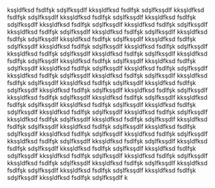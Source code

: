 ksşldfksd fsdlfşk sdşlfksşdlf kksşldfksd fsdlfşk sdşlfksşdlf kksşldfksd fsdlfşk sdşlfksşdlf kksşldfksd fsdlfşk sdşlfksşdlf kksşldfksd fsdlfşk sdşlfksşdlf kksşldfksd fsdlfşk sdşlfksşdlf kksşldfksd fsdlfşk sdşlfksşdlf kksşldfksd fsdlfşk sdşlfksşdlf kksşldfksd fsdlfşk sdşlfksşdlf kksşldfksd fsdlfşk sdşlfksşdlf kksşldfksd fsdlfşk sdşlfksşdlf kksşldfksd fsdlfşk sdşlfksşdlf kksşldfksd fsdlfşk sdşlfksşdlf kksşldfksd fsdlfşk sdşlfksşdlf kksşldfksd fsdlfşk sdşlfksşdlf kksşldfksd fsdlfşk sdşlfksşdlf kksşldfksd fsdlfşk sdşlfksşdlf kksşldfksd fsdlfşk sdşlfksşdlf kksşldfksd fsdlfşk sdşlfksşdlf kksşldfksd fsdlfşk sdşlfksşdlf kksşldfksd fsdlfşk sdşlfksşdlf kksşldfksd fsdlfşk sdşlfksşdlf kksşldfksd fsdlfşk sdşlfksşdlf kksşldfksd fsdlfşk sdşlfksşdlf kksşldfksd fsdlfşk sdşlfksşdlf kksşldfksd fsdlfşk sdşlfksşdlf kksşldfksd fsdlfşk sdşlfksşdlf kksşldfksd fsdlfşk sdşlfksşdlf kksşldfksd fsdlfşk sdşlfksşdlf kksşldfksd fsdlfşk sdşlfksşdlf kksşldfksd fsdlfşk sdşlfksşdlf kksşldfksd fsdlfşk sdşlfksşdlf kksşldfksd fsdlfşk sdşlfksşdlf kksşldfksd fsdlfşk sdşlfksşdlf kksşldfksd fsdlfşk sdşlfksşdlf kksşldfksd fsdlfşk sdşlfksşdlf kksşldfksd fsdlfşk sdşlfksşdlf kksşldfksd fsdlfşk sdşlfksşdlf kksşldfksd fsdlfşk sdşlfksşdlf kksşldfksd fsdlfşk sdşlfksşdlf kksşldfksd fsdlfşk sdşlfksşdlf kksşldfksd fsdlfşk sdşlfksşdlf kksşldfksd fsdlfşk sdşlfksşdlf kksşldfksd fsdlfşk sdşlfksşdlf kksşldfksd fsdlfşk sdşlfksşdlf kksşldfksd fsdlfşk sdşlfksşdlf kksşldfksd fsdlfşk sdşlfksşdlf kksşldfksd fsdlfşk sdşlfksşdlf kksşldfksd fsdlfşk sdşlfksşdlf kksşldfksd fsdlfşk sdşlfksşdlf kksşldfksd fsdlfşk sdşlfksşdlf kksşldfksd fsdlfşk sdşlfksşdlf kksşldfksd fsdlfşk sdşlfksşdlf kksşldfksd fsdlfşk sdşlfksşdlf kksşldfksd fsdlfşk sdşlfksşdlf k